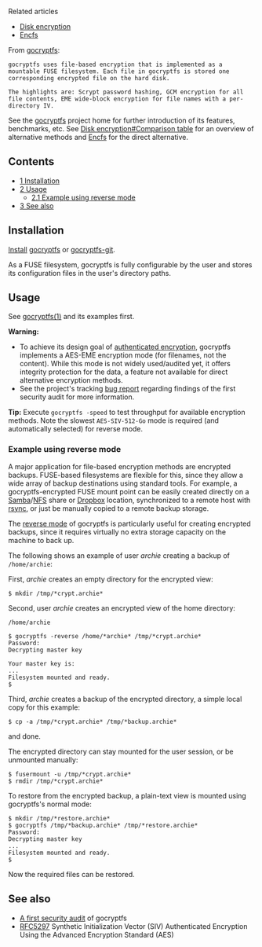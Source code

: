 Related articles

*   [Disk encryption](/index.php/Disk_encryption "Disk encryption")
*   [Encfs](/index.php/Encfs "Encfs")

From [gocryptfs](https://nuetzlich.net/gocryptfs/):

	gocryptfs uses file-based encryption that is implemented as a mountable FUSE filesystem. Each file in gocryptfs is stored one corresponding encrypted file on the hard disk.

	The highlights are: Scrypt password hashing, GCM encryption for all file contents, EME wide-block encryption for file names with a per-directory IV.

See the [gocryptfs](https://nuetzlich.net/gocryptfs/) project home for further introduction of its features, benchmarks, etc. See [Disk encryption#Comparison table](/index.php/Disk_encryption#Comparison_table "Disk encryption") for an overview of alternative methods and [Encfs](/index.php/Encfs "Encfs") for the direct alternative.

## Contents

*   [1 Installation](#Installation)
*   [2 Usage](#Usage)
    *   [2.1 Example using reverse mode](#Example_using_reverse_mode)
*   [3 See also](#See_also)

## Installation

[Install](/index.php/Install "Install") [gocryptfs](https://aur.archlinux.org/packages/gocryptfs/) or [gocryptfs-git](https://aur.archlinux.org/packages/gocryptfs-git/).

As a FUSE filesystem, gocryptfs is fully configurable by the user and stores its configuration files in the user's directory paths.

## Usage

See [gocryptfs(1)](https://manned.org/gocryptfs.1) and its examples first.

**Warning:**

*   To achieve its design goal of [authenticated encryption](https://en.wikipedia.org/wiki/Authenticated_encryption "w:Authenticated encryption"), gocryptfs implements a AES-EME encryption mode (for filenames, not the content). While this mode is not widely used/audited yet, it offers integrity protection for the data, a feature not available for direct alternative encryption methods.
*   See the project's tracking [bug report](https://github.com/rfjakob/gocryptfs/issues/90) regarding findings of the first security audit for more information.

**Tip:** Execute `gocryptfs -speed` to test throughput for available encryption methods. Note the slowest `AES-SIV-512-Go` mode is required (and automatically selected) for reverse mode.

### Example using reverse mode

A major application for file-based encryption methods are encrypted backups. FUSE-based filesystems are flexible for this, since they allow a wide array of backup destinations using standard tools. For example, a gocryptfs-encrypted FUSE mount point can be easily created directly on a [Samba](/index.php/Samba "Samba")/[NFS](/index.php/NFS "NFS") share or [Dropbox](/index.php/Dropbox "Dropbox") location, synchronized to a remote host with [rsync](/index.php/Rsync "Rsync"), or just be manually copied to a remote backup storage.

The [reverse mode](https://nuetzlich.net/gocryptfs/reverse_mode/) of gocryptfs is particularly useful for creating encrypted backups, since it requires virtually no extra storage capacity on the machine to back up.

The following shows an example of user *archie* creating a backup of `/home/archie`:

First, *archie* creates an empty directory for the encrypted view:

```
$ mkdir /tmp/*crypt.archie*

```

Second, user *archie* creates an encrypted view of the home directory:

 `/home/archie` 
```
$ gocryptfs -reverse /home/*archie* /tmp/*crypt.archie*
Password: 
Decrypting master key

Your master key is:
...
Filesystem mounted and ready.
$
```

Third, *archie* creates a backup of the encrypted directory, a simple local copy for this example:

```
$ cp -a /tmp/*crypt.archie* /tmp/*backup.archie*

```

and done.

The encrypted directory can stay mounted for the user session, or be unmounted manually:

```
$ fusermount -u /tmp/*crypt.archie*
$ rmdir /tmp/*crypt.archie*

```

To restore from the encrypted backup, a plain-text view is mounted using gocryptfs's normal mode:

```
$ mkdir /tmp/*restore.archie*
$ gocryptfs /tmp/*backup.archie* /tmp/*restore.archie*
Password: 
Decrypting master key
...
Filesystem mounted and ready.
$
```

Now the required files can be restored.

## See also

*   [A first security audit](https://defuse.ca/audits/gocryptfs.htm) of gocryptfs
*   [RFC5297](https://tools.ietf.org/html/rfc5297) Synthetic Initialization Vector (SIV) Authenticated Encryption Using the Advanced Encryption Standard (AES)